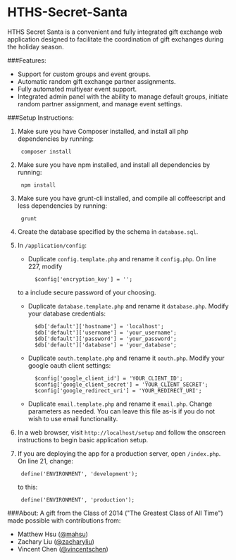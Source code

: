 HTHS-Secret-Santa
=================
HTHS Secret Santa is a convenient and fully integrated gift exchange web application designed to facilitate the coordination of gift exchanges during the holiday season.

###Features:
* Support for custom groups and event groups.
* Automatic random gift exchange partner assignments.
* Fully automated multiyear event support.
* Integrated admin panel with the ability to manage default groups, initiate random partner assignment, and manage event settings.

###Setup Instructions:
1. Make sure you have Composer installed, and install all php dependencies by running:
    
        composer install
1. Make sure you have npm installed, and install all dependencies by running:

        npm install
1. Make sure you have grunt-cli installed, and compile all coffeescript and less dependencies by running:

        grunt
1. Create the database specified by the schema in `database.sql`.
2. In `/application/config`:
    * Duplicate `config.template.php` and rename it `config.php`. On line 227, modify
    
            $config['encryption_key'] = ''; 
    to a include secure password of your choosing.
    * Duplicate `database.template.php` and rename it `database.php`. Modify your database credentials:
        
            $db['default']['hostname'] = 'localhost';
            $db['default']['username'] = 'your_username';
            $db['default']['password'] = 'your_password';
            $db['default']['database'] = 'your_database';
    * Duplicate `oauth.template.php` and rename it `oauth.php`. Modify your google oauth client settings:
    
            $config['google_client_id'] = 'YOUR_CLIENT_ID';
            $config['google_client_secret'] = 'YOUR_CLIENT_SECRET';
            $config['google_redirect_uri'] = 'YOUR_REDIRECT_URI';
    * Duplicate `email.template.php` and rename it `email.php`. Change parameters as needed. You can leave this file as-is if you do not wish to use email functionality.
3. In a web browser, visit `http://localhost/setup` and follow the onscreen instructions to begin basic application setup.
4. If you are deploying the app for a production server, open `/index.php`. On line 21, change:

        define('ENVIRONMENT', 'development');
   to this:
   
        define('ENVIRONMENT', 'production');

###About:
A gift from the Class of 2014 ("The Greatest Class of All Time") made possible with contributions from:

* Matthew Hsu ([@mahsu](https://github.com/mahsu))
* Zachary Liu ([@zacharyliu](https://github.com/zacharyliu))
* Vincent Chen ([@vincentschen](https://github.com/vincentschen))